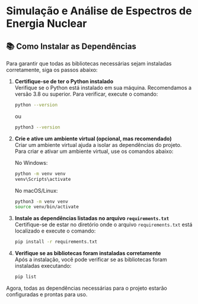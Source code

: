 # Simulação e Análise de Espectros de Energia Nuclear

## 📚 Como Instalar as Dependências

Para garantir que todas as bibliotecas necessárias sejam instaladas corretamente, siga os passos abaixo:

1. **Certifique-se de ter o Python instalado**  
    Verifique se o Python está instalado em sua máquina. Recomendamos a versão 3.8 ou superior. Para verificar, execute o comando:
    ```bash
    python --version
    ```
    ou
    ```bash
    python3 --version
    ```

2. **Crie e ative um ambiente virtual (opcional, mas recomendado)**  
    Criar um ambiente virtual ajuda a isolar as dependências do projeto. Para criar e ativar um ambiente virtual, use os comandos abaixo:

    No Windows:
    ```bash
    python -m venv venv
    venv\Scripts\activate
    ```

    No macOS/Linux:
    ```bash
    python3 -m venv venv
    source venv/bin/activate
    ```

3. **Instale as dependências listadas no arquivo `requirements.txt`**  
    Certifique-se de estar no diretório onde o arquivo `requirements.txt` está localizado e execute o comando:
    ```bash
    pip install -r requirements.txt
    ```

4. **Verifique se as bibliotecas foram instaladas corretamente**  
    Após a instalação, você pode verificar se as bibliotecas foram instaladas executando:
    ```bash
    pip list
    ```

Agora, todas as dependências necessárias para o projeto estarão configuradas e prontas para uso.
